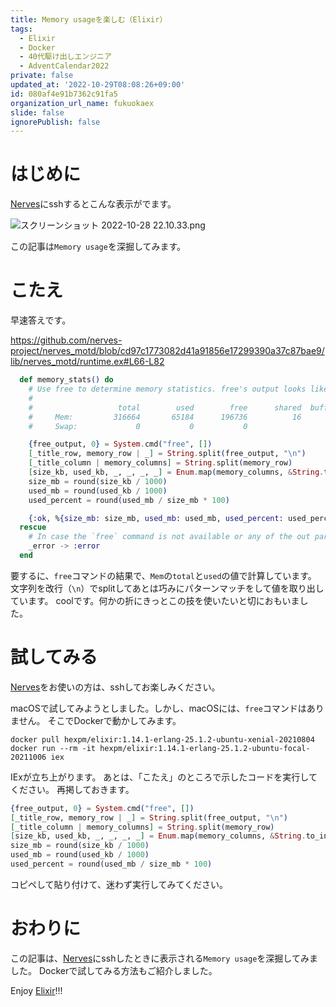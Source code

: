 ```yaml
---
title: Memory usageを楽しむ（Elixir）
tags:
  - Elixir
  - Docker
  - 40代駆け出しエンジニア
  - AdventCalendar2022
private: false
updated_at: '2022-10-29T08:08:26+09:00'
id: 080af4e91b7362c91fa5
organization_url_name: fukuokaex
slide: false
ignorePublish: false
---
```

# はじめに

[Nerves](https://www.nerves-project.org/)にsshするとこんな表示がでます。

![スクリーンショット 2022-10-28 22.10.33.png](https://qiita-image-store.s3.ap-northeast-1.amazonaws.com/0/131808/0e4a43d1-11c8-d8f5-6c29-8aee170bddd8.png)


この記事は`Memory usage`を深掘してみます。

# こたえ

早速答えです。

https://github.com/nerves-project/nerves_motd/blob/cd97c1773082d41a91856e17299390a37c87bae9/lib/nerves_motd/runtime.ex#L66-L82

```elixir
  def memory_stats() do
    # Use free to determine memory statistics. free's output looks like:
    #
    #                   total        used        free      shared  buff/cache   available
    #     Mem:         316664       65184      196736          16       54744      253472
    #     Swap:             0           0           0

    {free_output, 0} = System.cmd("free", [])
    [_title_row, memory_row | _] = String.split(free_output, "\n")
    [_title_column | memory_columns] = String.split(memory_row)
    [size_kb, used_kb, _, _, _, _] = Enum.map(memory_columns, &String.to_integer/1)
    size_mb = round(size_kb / 1000)
    used_mb = round(used_kb / 1000)
    used_percent = round(used_mb / size_mb * 100)

    {:ok, %{size_mb: size_mb, used_mb: used_mb, used_percent: used_percent}}
  rescue
    # In case the `free` command is not available or any of the out parses incorrectly
    _error -> :error
  end
```

要するに、`free`コマンドの結果で、`Mem`の`total`と`used`の値で計算しています。
文字列を改行（`\n`）でsplitしてあとは巧みにパターンマッチをして値を取り出しています。
coolです。何かの折にきっとこの技を使いたいと切におもいました。

# 試してみる

[Nerves](https://www.nerves-project.org/)をお使いの方は、sshしてお楽しみください。

macOSで試してみようとしました。しかし、macOSには、`free`コマンドはありません。
そこでDockerで動かしてみます。

```bash:CMD
docker pull hexpm/elixir:1.14.1-erlang-25.1.2-ubuntu-xenial-20210804
docker run --rm -it hexpm/elixir:1.14.1-erlang-25.1.2-ubuntu-focal-20211006 iex
```

IExが立ち上がります。
あとは、「こたえ」のところで示したコードを実行してください。
再掲しておきます。

```elixir
{free_output, 0} = System.cmd("free", [])
[_title_row, memory_row | _] = String.split(free_output, "\n")
[_title_column | memory_columns] = String.split(memory_row)
[size_kb, used_kb, _, _, _, _] = Enum.map(memory_columns, &String.to_integer/1)
size_mb = round(size_kb / 1000)
used_mb = round(used_kb / 1000)
used_percent = round(used_mb / size_mb * 100)
```

コピペして貼り付けて、迷わず実行してみてください。

# おわりに

この記事は、[Nerves](https://www.nerves-project.org/)にsshしたときに表示される`Memory usage`を深掘してみました。
Dockerで試してみる方法もご紹介しました。

Enjoy [Elixir](https://elixir-lang.org/)!!!
